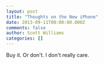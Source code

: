```yaml
---
layout: post
title: "Thoughts on the New iPhone"
date: 2013-09-11T00:00:00.000Z
comments: false
author: Scott Williams
categories: []
---
```

Buy it. Or don't. I don't really care.
